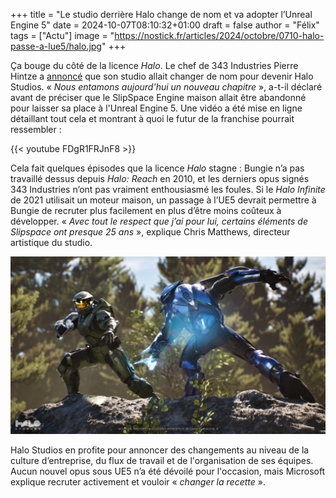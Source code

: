 +++
title = "Le studio derrière Halo change de nom et va adopter l’Unreal Engine 5"
date = 2024-10-07T08:10:32+01:00
draft = false
author = "Félix"
tags = ["Actu"]
image = "https://nostick.fr/articles/2024/octobre/0710-halo-passe-a-lue5/halo.jpg"
+++ 

Ça bouge du côté de la licence *Halo*. Le chef de 343 Industries  Pierre Hintze a [annoncé](https://news.xbox.com/en-us/2024/10/06/halo-studios-unreal-engine-interview/) que son studio allait changer de nom pour devenir Halo Studios. « *Nous entamons aujourd'hui un nouveau chapitre* », a-t-il déclaré avant de préciser que le SlipSpace Engine maison allait être abandonné pour laisser sa place à l'Unreal Engine 5. Une vidéo a été mise en ligne détaillant tout cela et montrant à quoi le futur de la franchise pourrait ressembler :  

{{< youtube FDgR1FRJnF8 >}}

Cela fait quelques épisodes que la licence *Halo* stagne : Bungie n’a pas travaillé dessus depuis *Halo: Reach* en 2010, et les derniers opus signés 343 Industries n’ont pas vraiment enthousiasmé les foules. Si le *‌Halo Infinite* de 2021 utilisait un moteur maison, un passage à l’UE5 devrait permettre à Bungie de recruter plus facilement en plus d’être moins coûteux à développer. « *Avec tout le respect que j’ai pour lui, certains éléments de Slipspace ont presque 25 ans* », explique Chris Matthews, directeur artistique du studio. 

![Le futur Halo](halo.jpg "") 

Halo Studios en profite pour annoncer des changements au niveau de la culture d’entreprise, du flux de travail et de l'organisation de ses équipes. Aucun nouvel opus sous UE5 n’a été dévoilé pour l'occasion, mais Microsoft explique recruter activement et vouloir « *changer la recette* ». 